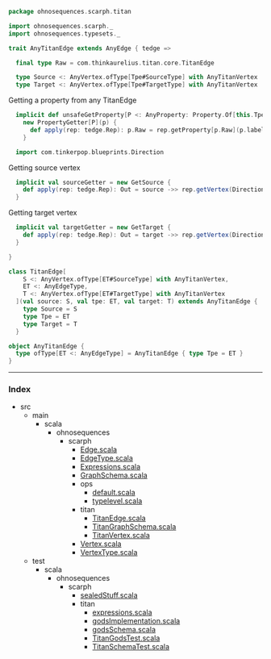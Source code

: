 
```scala
package ohnosequences.scarph.titan

import ohnosequences.scarph._
import ohnosequences.typesets._

trait AnyTitanEdge extends AnyEdge { tedge =>

  final type Raw = com.thinkaurelius.titan.core.TitanEdge

  type Source <: AnyVertex.ofType[Tpe#SourceType] with AnyTitanVertex
  type Target <: AnyVertex.ofType[Tpe#TargetType] with AnyTitanVertex
```

Getting a property from any TitanEdge

```scala
  implicit def unsafeGetProperty[P <: AnyProperty: Property.Of[this.Tpe]#is](p: P) = 
    new PropertyGetter[P](p) {
      def apply(rep: tedge.Rep): p.Raw = rep.getProperty[p.Raw](p.label)
    }

  import com.tinkerpop.blueprints.Direction
```

Getting source vertex

```scala
  implicit val sourceGetter = new GetSource {
    def apply(rep: tedge.Rep): Out = source ->> rep.getVertex(Direction.OUT)
  }
```

Getting target vertex

```scala
  implicit val targetGetter = new GetTarget {
    def apply(rep: tedge.Rep): Out = target ->> rep.getVertex(Direction.IN)
  }

}

class TitanEdge[
    S <: AnyVertex.ofType[ET#SourceType] with AnyTitanVertex, 
    ET <: AnyEdgeType, 
    T <: AnyVertex.ofType[ET#TargetType] with AnyTitanVertex
  ](val source: S, val tpe: ET, val target: T) extends AnyTitanEdge { 
    type Source = S
    type Tpe = ET 
    type Target = T
  }

object AnyTitanEdge {
  type ofType[ET <: AnyEdgeType] = AnyTitanEdge { type Tpe = ET }
}

```


------

### Index

+ src
  + main
    + scala
      + ohnosequences
        + scarph
          + [Edge.scala][main/scala/ohnosequences/scarph/Edge.scala]
          + [EdgeType.scala][main/scala/ohnosequences/scarph/EdgeType.scala]
          + [Expressions.scala][main/scala/ohnosequences/scarph/Expressions.scala]
          + [GraphSchema.scala][main/scala/ohnosequences/scarph/GraphSchema.scala]
          + ops
            + [default.scala][main/scala/ohnosequences/scarph/ops/default.scala]
            + [typelevel.scala][main/scala/ohnosequences/scarph/ops/typelevel.scala]
          + titan
            + [TitanEdge.scala][main/scala/ohnosequences/scarph/titan/TitanEdge.scala]
            + [TitanGraphSchema.scala][main/scala/ohnosequences/scarph/titan/TitanGraphSchema.scala]
            + [TitanVertex.scala][main/scala/ohnosequences/scarph/titan/TitanVertex.scala]
          + [Vertex.scala][main/scala/ohnosequences/scarph/Vertex.scala]
          + [VertexType.scala][main/scala/ohnosequences/scarph/VertexType.scala]
  + test
    + scala
      + ohnosequences
        + scarph
          + [sealedStuff.scala][test/scala/ohnosequences/scarph/sealedStuff.scala]
          + titan
            + [expressions.scala][test/scala/ohnosequences/scarph/titan/expressions.scala]
            + [godsImplementation.scala][test/scala/ohnosequences/scarph/titan/godsImplementation.scala]
            + [godsSchema.scala][test/scala/ohnosequences/scarph/titan/godsSchema.scala]
            + [TitanGodsTest.scala][test/scala/ohnosequences/scarph/titan/TitanGodsTest.scala]
            + [TitanSchemaTest.scala][test/scala/ohnosequences/scarph/titan/TitanSchemaTest.scala]

[main/scala/ohnosequences/scarph/Edge.scala]: ../Edge.scala.md
[main/scala/ohnosequences/scarph/EdgeType.scala]: ../EdgeType.scala.md
[main/scala/ohnosequences/scarph/Expressions.scala]: ../Expressions.scala.md
[main/scala/ohnosequences/scarph/GraphSchema.scala]: ../GraphSchema.scala.md
[main/scala/ohnosequences/scarph/ops/default.scala]: ../ops/default.scala.md
[main/scala/ohnosequences/scarph/ops/typelevel.scala]: ../ops/typelevel.scala.md
[main/scala/ohnosequences/scarph/titan/TitanEdge.scala]: TitanEdge.scala.md
[main/scala/ohnosequences/scarph/titan/TitanGraphSchema.scala]: TitanGraphSchema.scala.md
[main/scala/ohnosequences/scarph/titan/TitanVertex.scala]: TitanVertex.scala.md
[main/scala/ohnosequences/scarph/Vertex.scala]: ../Vertex.scala.md
[main/scala/ohnosequences/scarph/VertexType.scala]: ../VertexType.scala.md
[test/scala/ohnosequences/scarph/sealedStuff.scala]: ../../../../../test/scala/ohnosequences/scarph/sealedStuff.scala.md
[test/scala/ohnosequences/scarph/titan/expressions.scala]: ../../../../../test/scala/ohnosequences/scarph/titan/expressions.scala.md
[test/scala/ohnosequences/scarph/titan/godsImplementation.scala]: ../../../../../test/scala/ohnosequences/scarph/titan/godsImplementation.scala.md
[test/scala/ohnosequences/scarph/titan/godsSchema.scala]: ../../../../../test/scala/ohnosequences/scarph/titan/godsSchema.scala.md
[test/scala/ohnosequences/scarph/titan/TitanGodsTest.scala]: ../../../../../test/scala/ohnosequences/scarph/titan/TitanGodsTest.scala.md
[test/scala/ohnosequences/scarph/titan/TitanSchemaTest.scala]: ../../../../../test/scala/ohnosequences/scarph/titan/TitanSchemaTest.scala.md